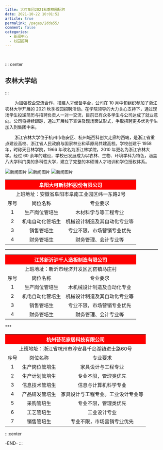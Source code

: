 ```yaml
---
title: 大可集团2021秋季校园招聘
date: 2021-10-22 10:01:52
article: true
permalink: /pages/2dda55/
comment: false
categories: 
  - 新闻中心
  - 校园招聘
---
```


<br/>

::: center

## 农林大学站

:::

&nbsp;&nbsp;&nbsp;&nbsp;&nbsp;&nbsp;&nbsp;&nbsp;为加强校企交流合作，搭建人才储备平台，公司在 10 月中旬组织参加了浙江农林大学开展的 2021 秋季校园招聘活动。在学院领导的大力关心支持下，通过现场学生投递简历与招聘负责人一对一交流，目前已有众多学生与公司达成了就业意向。公司将持续跟踪，通过开展线下宣讲及现场面试形式，争取招聘更多优秀学生加入到集团中来。

&nbsp;&nbsp;&nbsp;&nbsp;&nbsp;&nbsp;&nbsp;&nbsp;浙江农林大学位于杭州市临安区、杭州城西科创大走廊的西端，是浙江省重点建设高校、浙江省人民政府与国家林业和草原局共建高校。学校创建于 1958 年，时称天目林学院，1966 年改名为浙江林学院，2010 年更名为浙江农林大学。经过 60 余年的建设，学校已发展成为以农林、生物、环境学科为特色，涵盖八大学科门类的多科性大学，建立了完整的本硕博人才培训和学位授权体系。

![新闻图片](/news/news013.jpg)
![新闻图片](/news/news014.jpg)
![新闻图片](/news/news012.jpg)

<table>
   <th style="background:red;color:white;" colspan="3">阜阳大可新材料股份有限公司</th>
   <tr align="center"><td colspan="3">上班地址：安徽省阜阳市阜南工业园区纬一东路2号</td></tr>
   <tr align="center">
   <td>序号</td>
   <td>岗位名称</td>
   <td>专业要求</td>
   </tr>
   <tr align="center">
   <td>1</td>
   <td>生产岗位管培生</td>
   <td>木材科学与等工程专业</td>
   </tr>
   <tr align="center">
   <td>2</td>
   <td>机电自动化管培生</td>
   <td>机械设计制造及其自动化专业等</td>
   </tr>
   <tr align="center">
   <td>3</td>
   <td>销售管培生</td>
   <td>专业不限，市场营销专业优先</td>
   </tr>
   <tr align="center">
   <td>4</td>
   <td>财务管培生</td>
   <td>财务管理、会计专业等</td>
   </tr>
</table>

---

<table>
   <th style="background:red;color:white;" colspan="3">江苏新沂沪千人造板制造有限公司</th>
   <tr align="center"><td colspan="3">上班地址：新沂市经济开发区瓦窑镇马庄村</td></tr>
   <tr align="center">
   <td>序号</td>
   <td>岗位名称</td>
   <td>专业要求</td>
   </tr>
   <tr align="center">
   <td>1</td>
   <td>生产岗位管培生</td>
   <td>木机械设计制造及自动化专业</td>
   </tr>
   <tr align="center">
   <td>2</td>
   <td>机电自动化管培生</td>
   <td>机械设计制造及其自动化专业等</td>
   </tr>
   <tr align="center">
   <td>3</td>
   <td>销售管培生</td>
   <td>专业不限，市场营销专业优先</td>
   </tr>
   <tr align="center">
   <td>4</td>
   <td>财务管培生</td>
   <td>财务管理、会计专业等</td>
   </tr>
</table>
***

<table>
   <th style="background:red;color:white;" colspan="3">杭州苔花家居科技有限公司</th>
   <tr align="center"><td colspan="3">上班地址：浙江省杭州市淳安县千岛湖镇进士路60号</td></tr>
   <tr align="center">
   <td>序号</td>
   <td>岗位名称</td>
   <td>专业要求</td>
   </tr>
   <tr align="center">
   <td>1</td>
   <td>生产岗位管培生</td>
   <td>家具设计与工程专业</td>
   </tr>
   <tr align="center">
   <td>2</td>
   <td>生产计划管培生</td>
   <td>专业不限，管理类优先</td>
   </tr>
   <tr align="center">
   <td>3</td>
   <td>信息技术管培生</td>
   <td>信息与计算机科学专业</td>
   </tr>
   <tr align="center">
   <td>4</td>
   <td>产品研发管培生</td>
   <td>家具设计与工程专业。工业设计专业等</td>
   </tr>
    <tr align="center">
   <td>5</td>
   <td>采购管培生</td>
   <td>专业不限，管理类优先</td>
   </tr>
    <tr align="center">
   <td>6</td>
   <td>工艺管培生</td>
   <td>工业设计专业</td>
   </tr>
    <tr align="center">
   <td>7</td>
   <td>销售管培生</td>
   <td>专业不限，市场营销专业优先</td>
   </tr>
</table>

:::center

-END-
:::
